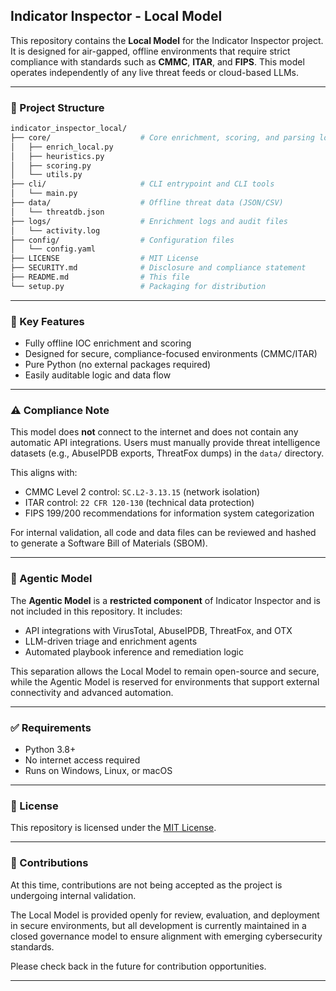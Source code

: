 ## Indicator Inspector - Local Model

This repository contains the **Local Model** for the Indicator Inspector project. It is designed for air-gapped, offline environments that require strict compliance with standards such as **CMMC**, **ITAR**, and **FIPS**. This model operates independently of any live threat feeds or cloud-based LLMs.

---

### 📁 Project Structure

```bash
indicator_inspector_local/
├── core/                    # Core enrichment, scoring, and parsing logic
│   ├── enrich_local.py
│   ├── heuristics.py
│   ├── scoring.py
│   └── utils.py
├── cli/                     # CLI entrypoint and CLI tools
│   └── main.py
├── data/                    # Offline threat data (JSON/CSV)
│   └── threatdb.json
├── logs/                    # Enrichment logs and audit files
│   └── activity.log
├── config/                  # Configuration files
│   └── config.yaml
├── LICENSE                  # MIT License
├── SECURITY.md              # Disclosure and compliance statement
├── README.md                # This file
└── setup.py                 # Packaging for distribution
```

---

### 🎯 Key Features

- Fully offline IOC enrichment and scoring
- Designed for secure, compliance-focused environments (CMMC/ITAR)
- Pure Python (no external packages required)
- Easily auditable logic and data flow

---

### ⚠️ Compliance Note

This model does **not** connect to the internet and does not contain any automatic API integrations. Users must manually provide threat intelligence datasets (e.g., AbuseIPDB exports, ThreatFox dumps) in the `data/` directory.

This aligns with:
- CMMC Level 2 control: `SC.L2-3.13.15` (network isolation)
- ITAR control: `22 CFR 120-130` (technical data protection)
- FIPS 199/200 recommendations for information system categorization

For internal validation, all code and data files can be reviewed and hashed to generate a Software Bill of Materials (SBOM).

---

### 🔐 Agentic Model

The **Agentic Model** is a **restricted component** of Indicator Inspector and is not included in this repository. It includes:
- API integrations with VirusTotal, AbuseIPDB, ThreatFox, and OTX
- LLM-driven triage and enrichment agents
- Automated playbook inference and remediation logic

This separation allows the Local Model to remain open-source and secure, while the Agentic Model is reserved for environments that support external connectivity and advanced automation.

---

### ✅ Requirements
- Python 3.8+
- No internet access required
- Runs on Windows, Linux, or macOS

---

### 📜 License
This repository is licensed under the [MIT License](LICENSE).

---

### 🤝 Contributions
At this time, contributions are not being accepted as the project is undergoing internal validation.

The Local Model is provided openly for review, evaluation, and deployment in secure environments, but all development is currently maintained in a closed governance model to ensure alignment with emerging cybersecurity standards.

Please check back in the future for contribution opportunities.

---